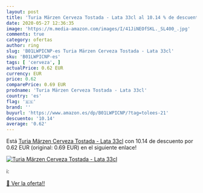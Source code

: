 ```yaml
---
layout: post
title: 'Turia Märzen Cerveza Tostada - Lata 33cl al 10.14 % de descuento'
date: 2020-05-27 12:36:35
image: 'https://m.media-amazon.com/images/I/41JiNEOfSKL._SL400_.jpg'
comments: true
category: ofertas
author: ring
slug: 'B01LWPICNP-es Turia Märzen Cerveza Tostada - Lata 33cl'
sku: 'B01LWPICNP-es'
tags: [ 'cerveza', ]
actualPrice: 0.62 EUR
currency: EUR
price: 0.62
comparePrice: 0.69 EUR
prodname: 'Turia Märzen Cerveza Tostada - Lata 33cl'
country: 'es'
flag: '🇪🇸'
brand: ''
buyurl: 'https://www.amazon.es/dp/B01LWPICNP/?tag=tolees-21'
descuento: '10.14'
average: '0.62'
---
```


Está [Turia Märzen Cerveza Tostada - Lata 33cl](https://www.amazon.es/dp/B01LWPICNP/?tag=tolees-21) con 10.14 de descuento por 0.62 EUR (original: 0.69 EUR) en el siguiente enlace!

[![Turia Märzen Cerveza Tostada - Lata 33cl](https://m.media-amazon.com/images/I/41JiNEOfSKL._SL400_.jpg)](https://www.amazon.es/dp/B01LWPICNP/?tag=tolees-21)

ℹ️:


[🛒 Ver la oferta!!](https://www.amazon.es/dp/B01LWPICNP/?tag=tolees-21)
